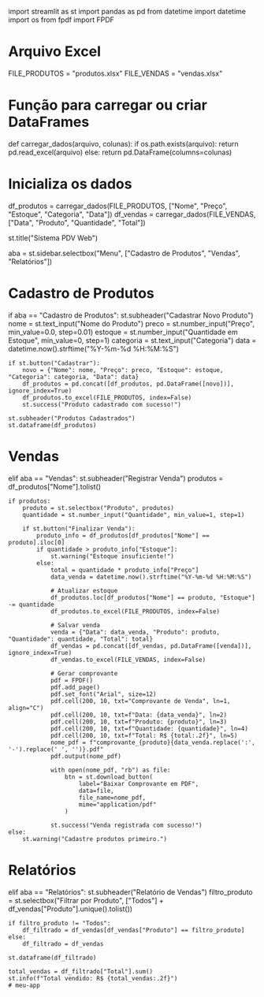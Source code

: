 import streamlit as st
import pandas as pd
from datetime import datetime
import os
from fpdf import FPDF

# Arquivo Excel
FILE_PRODUTOS = "produtos.xlsx"
FILE_VENDAS = "vendas.xlsx"

# Função para carregar ou criar DataFrames
def carregar_dados(arquivo, colunas):
    if os.path.exists(arquivo):
        return pd.read_excel(arquivo)
    else:
        return pd.DataFrame(columns=colunas)

# Inicializa os dados
df_produtos = carregar_dados(FILE_PRODUTOS, ["Nome", "Preço", "Estoque", "Categoria", "Data"])
df_vendas = carregar_dados(FILE_VENDAS, ["Data", "Produto", "Quantidade", "Total"])

st.title("Sistema PDV Web")

aba = st.sidebar.selectbox("Menu", ["Cadastro de Produtos", "Vendas", "Relatórios"])

# Cadastro de Produtos
if aba == "Cadastro de Produtos":
    st.subheader("Cadastrar Novo Produto")
    nome = st.text_input("Nome do Produto")
    preco = st.number_input("Preço", min_value=0.0, step=0.01)
    estoque = st.number_input("Quantidade em Estoque", min_value=0, step=1)
    categoria = st.text_input("Categoria")
    data = datetime.now().strftime("%Y-%m-%d %H:%M:%S")

    if st.button("Cadastrar"):
        novo = {"Nome": nome, "Preço": preco, "Estoque": estoque, "Categoria": categoria, "Data": data}
        df_produtos = pd.concat([df_produtos, pd.DataFrame([novo])], ignore_index=True)
        df_produtos.to_excel(FILE_PRODUTOS, index=False)
        st.success("Produto cadastrado com sucesso!")

    st.subheader("Produtos Cadastrados")
    st.dataframe(df_produtos)

# Vendas
elif aba == "Vendas":
    st.subheader("Registrar Venda")
    produtos = df_produtos["Nome"].tolist()

    if produtos:
        produto = st.selectbox("Produto", produtos)
        quantidade = st.number_input("Quantidade", min_value=1, step=1)

        if st.button("Finalizar Venda"):
            produto_info = df_produtos[df_produtos["Nome"] == produto].iloc[0]
            if quantidade > produto_info["Estoque"]:
                st.warning("Estoque insuficiente!")
            else:
                total = quantidade * produto_info["Preço"]
                data_venda = datetime.now().strftime("%Y-%m-%d %H:%M:%S")

                # Atualizar estoque
                df_produtos.loc[df_produtos["Nome"] == produto, "Estoque"] -= quantidade
                df_produtos.to_excel(FILE_PRODUTOS, index=False)

                # Salvar venda
                venda = {"Data": data_venda, "Produto": produto, "Quantidade": quantidade, "Total": total}
                df_vendas = pd.concat([df_vendas, pd.DataFrame([venda])], ignore_index=True)
                df_vendas.to_excel(FILE_VENDAS, index=False)

                # Gerar comprovante
                pdf = FPDF()
                pdf.add_page()
                pdf.set_font("Arial", size=12)
                pdf.cell(200, 10, txt="Comprovante de Venda", ln=1, align="C")
                pdf.cell(200, 10, txt=f"Data: {data_venda}", ln=2)
                pdf.cell(200, 10, txt=f"Produto: {produto}", ln=3)
                pdf.cell(200, 10, txt=f"Quantidade: {quantidade}", ln=4)
                pdf.cell(200, 10, txt=f"Total: R$ {total:.2f}", ln=5)
                nome_pdf = f"comprovante_{produto}{data_venda.replace(':', '-').replace(' ', '')}.pdf"
                pdf.output(nome_pdf)

                with open(nome_pdf, "rb") as file:
                    btn = st.download_button(
                        label="Baixar Comprovante em PDF",
                        data=file,
                        file_name=nome_pdf,
                        mime="application/pdf"
                    )

                st.success("Venda registrada com sucesso!")
    else:
        st.warning("Cadastre produtos primeiro.")

# Relatórios
elif aba == "Relatórios":
    st.subheader("Relatório de Vendas")
    filtro_produto = st.selectbox("Filtrar por Produto", ["Todos"] + df_vendas["Produto"].unique().tolist())

    if filtro_produto != "Todos":
        df_filtrado = df_vendas[df_vendas["Produto"] == filtro_produto]
    else:
        df_filtrado = df_vendas

    st.dataframe(df_filtrado)

    total_vendas = df_filtrado["Total"].sum()
    st.info(f"Total vendido: R$ {total_vendas:.2f}")
    # meu-app
